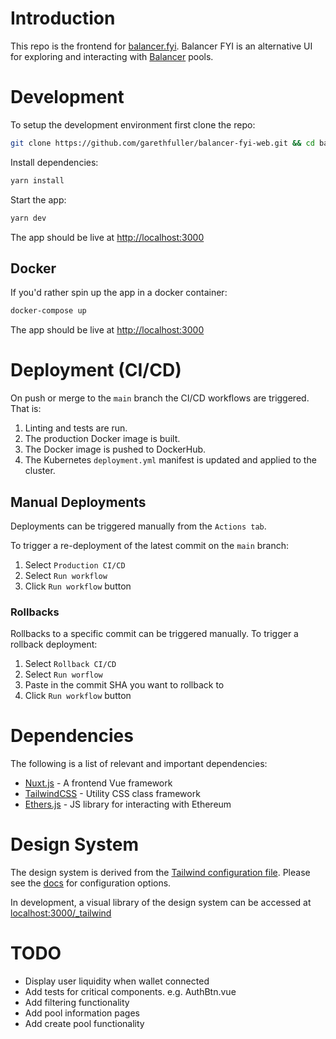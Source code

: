 # Introduction
This repo is the frontend for [balancer.fyi](https://balancer.fyi). Balancer FYI is an alternative UI for exploring and interacting with [Balancer](https://balancer.finance) pools.

# Development
To setup the development environment first clone the repo:
```bash
git clone https://github.com/garethfuller/balancer-fyi-web.git && cd balancer-fyi
```

Install dependencies:
```bash
yarn install
```

Start the app:
```bash
yarn dev
```
The app should be live at [http://localhost:3000](http://localhost:3000)

## Docker
If you'd rather spin up the app in a docker container:
```bash
docker-compose up
```
The app should be live at [http://localhost:3000](http://localhost:3000)

# Deployment (CI/CD)
On push or merge to the `main` branch the CI/CD workflows are triggered. That is:

1. Linting and tests are run.
2. The production Docker image is built.
3. The Docker image is pushed to DockerHub.
4. The Kubernetes `deployment.yml` manifest is updated and applied to the cluster.

## Manual Deployments
Deployments can be triggered manually from the `Actions tab`. 

To trigger a re-deployment of the latest commit on the `main` branch:

1. Select `Production CI/CD`
2. Select `Run workflow`
3. Click `Run workflow` button

### Rollbacks
Rollbacks to a specific commit can be triggered manually. To trigger a rollback deployment:

1. Select `Rollback CI/CD`
2. Select `Run worflow`
3. Paste in the commit SHA you want to rollback to
4. Click `Run workflow` button

# Dependencies
The following is a list of relevant and important dependencies:

- [Nuxt.js](https://nuxtjs.org/) - A frontend Vue framework
- [TailwindCSS](https://tailwindcss.com/) - Utility CSS class framework
- [Ethers.js](https://docs.ethers.io/v5/) - JS library for interacting with Ethereum

# Design System
The design system is derived from the [Tailwind configuration file](/tailwind.config.js). Please see the [docs](https://tailwindcss.com/docs/configuration) for configuration options.

In development, a visual library of the design system can be accessed at [localhost:3000/_tailwind](http://localhost:3000/_tailwind)

# TODO

- Display user liquidity when wallet connected
- Add tests for critical components. e.g. AuthBtn.vue
- Add filtering functionality
- Add pool information pages
- Add create pool functionality
